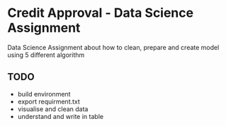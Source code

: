 # Credit Approval - Data Science Assignment
Data Science Assignment about how to clean, prepare and create model using 5 different algorithm

## TODO
* build environment 
* export requirment.txt
* visualise and clean data 
* understand and write in table 

